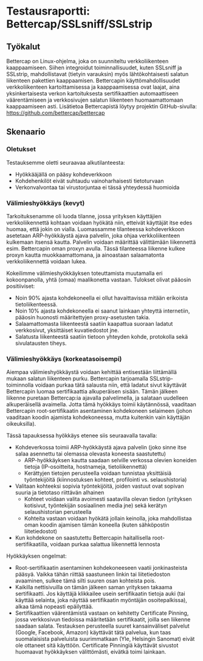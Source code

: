 # Testausraportti: Bettercap/SSLsniff/SSLstrip
## Työkalut
Bettercap on Linux-ohjelma, joka on suunniteltu verkkoliikenteen kaappaamiseen. Siihen integroidut toiminnallisuudet, kuten SSLsniff ja SSLstrip, mahdollistavat (tietyin varauksin) myös lähtökohtaisesti salatun liikenteen pakettien kaappaamisen.
Bettercapin käyttömahdollisuudet verkkoliikenteen kartoittamisessa ja kaappaamisessa ovat laajat, aina yksinkertaisesta verkon kartoituksesta sertifikaattien automaattiseen väärentämiseen ja verkkosivujen salatun liikenteen huomaamattomaan kaappaamiseen asti.
Lisätietoa Bettercapistä löytyy projektin GitHub-sivulla: https://github.com/bettercap/bettercap

## Skenaario
### Oletukset
Testauksemme oletti seuraavaa alkutilanteesta:
* Hyökkääjällä on pääsy kohdeverkkoon
* Kohdehenkilöt eivät suhtaudu vainoharhaisesti tietoturvaan
* Verkonvalvontaa tai virustorjuntaa ei tässä yhteydessä huomioida

### Välimieshyökkäys (kevyt)
Tarkoituksenamme oli luoda tilanne, jossa yrityksen käyttäjien verkkoliikennettä kohtaan voidaan hyökätä niin, etteivät käyttäjät itse edes huomaa, että jokin on vialla. Luomassamme tilanteessa kohdeverkkoon asetetaan ARP-hyökkäystä ajava palvelin, joka ohjaa verkkoliikenteen kulkemaan itsensä kautta. Palvelin voidaan määrittää välittämään liikennettä esim. Bettercapin oman proxyn avulla. Tässä tilanteessa liikenne kulkee proxyn kautta muokkaamattomana, ja ainoastaan salaamatonta verkkoliikennettä voidaan lukea.

Kokeilimme välimieshyökkäyksen toteuttamista muutamalla eri kokoonpanolla, yhtä (omaa) maalikonetta vastaan. Tulokset olivat pääosin positiiviset:
* Noin 90% ajasta kohdekoneella ei ollut havaittavissa mitään erikoista tietoliikenteessä.
* Noin 10% ajasta kohdekoneella ei saanut lainkaan yhteyttä internetiin, pääosin huonosti määritettyjen proxy-asetusten takia.
* Salaamattomasta liikenteestä saatiin kaapattua suoraan ladatut verkkosivut, yksittäiset kuvatiedostot jne. 
* Salatusta liikenteestä saatiin tietoon yhteyden kohde, protokolla sekä sivulatausten tiheys.

### Välimieshyökkäys (korkeatasoisempi)
Aiempaa välimieshyökkäystä voidaan kehittää entisestään liittämällä mukaan salatun liikenteen purku. Bettercapin tarjoamalla SSLstrip-toiminnolla voidaan purkaa tätä salausta niin, että ladatut sivut käyttävät Bettercapin luomaa sertifikaattia alkuperäisen sisään. Tämän jälkeen liikenne puretaan Bettercap:ia ajavalla palvelimella, ja salataan uudelleen alkuperäisellä avaimella. Jotta tämä hyökkäys toimii käytännössä, vaaditaan Bettercapin root-sertifikaatin asentaminen kohdekoneen selaimeen (johon vaaditaan koodin ajamista kohdekoneessa, mutta kuitenkin vain käyttäjän oikeuksilla).

Tässä tapauksessa hyökkäys etenee siis seuraavalla tavalla:

* Kohdeverkossa toimii ARP-hyökkäystä ajava palvelin (joko sinne itse salaa asennettu tai olemassa olevasta koneesta saastutettu)
  * ARP-hyökkäyksen kautta saadaan selville verkossa olevien koneiden tietoja (IP-osoitteita, hostnameja, tietoliikennettä)
  * Kerättyjen tietojen perusteella voidaan tunnistaa yksittäisiä työntekijöitä (kiinnostuksen kohteet, profilointi vs. selaushistoria)
* Valitaan kohteeksi sopivia työntekijöitä, joiden vastuut ovat sopivan suuria ja tietotaso riittävän alhainen
  * Kohteet voidaan valita avoimesti saatavilla olevan tiedon (yrityksen kotisivut, työntekijän sosiaalinen media jne) sekä kerätyn selaushistorian perusteella
  * Kohteita vastaan voidaan hyökätä jollain keinolla, joka mahdollistaa oman koodin ajamisen tämän koneella (kuten sähköpostin liitetiedostot)
* Kun kohdekone on saastutettu Bettercapin haitallisella root-sertifikaatilla, voidaan purkaa salattua liikennettä lennosta

Hyökkäyksen ongelmat:
* Root-sertifikaatin asentaminen kohdekoneeseen vaatii jonkinasteista pääsyä. Vaikka tähän riittää saastuneen linkin tai liitetiedoston avaaminen, sulkee tämä silti suuren osan kohteista pois.
* Kaikilla nettisivuilla on tämän jälkeen saman yrityksen takaama sertifikaatti. Jos käyttäjä klikkailee usein sertifikaatin tietoja auki (tai käyttää selainta, joka näyttää sertifikaatin myöntäjän osoitepalkissa), alkaa tämä nopeasti epäilyttää.
* Sertifikaattien väärentämistä vastaan on kehitetty Certificate Pinning, jossa verkkosivun tiedoissa määritetään sertifikaatit, joilla sen liikenne saadaan salata. Testauksen perusteella suuret kansainväliset palvelut (Google, Facebook, Amazon) käyttävät tätä palvelua, kun taas suomalaisista palveluista suurimmatkaan (Yle, Helsingin Sanomat) eivät ole ottaneet sitä käyttöön. Certificate Pinningiä käyttävät sivustot huomaavat hyökkäyksen välittömästi, eivätkä toimi lainkaan.
